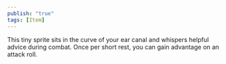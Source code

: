 ```yaml
---
publish: "true"
tags: [Item]
---
```

This tiny sprite sits in the curve of your ear canal and whispers helpful advice during combat. Once per short rest, you can gain advantage on an attack roll.
